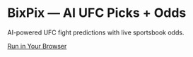 # BixPix — AI UFC Picks + Odds

AI-powered UFC fight predictions with live sportsbook odds.

[Run in Your Browser](https://redesigned-space-doodle-4j6gpqgj7rqw37r96-5000.app.github.dev/)

